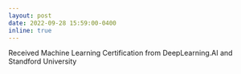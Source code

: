 ```yaml
---
layout: post
date: 2022-09-28 15:59:00-0400
inline: true
---
```


Received Machine Learning Certification from DeepLearning.AI and Standford University
